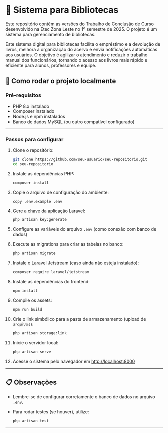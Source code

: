 # 📖 Sistema para Bibliotecas

Este repositório contém as versões do Trabalho de Conclusão de Curso desenvolvido na Etec Zona Leste no 1º semestre de 2025. O projeto é um sistema para gerenciamento de bibliotecas.

Este sistema digital para bibliotecas facilita o empréstimo e a devolução de livros, melhora a organização do acervo e envia notificações automáticas aos usuários. O objetivo é agilizar o atendimento e reduzir o trabalho manual dos funcionários, tornando o acesso aos livros mais rápido e eficiente para alunos, professores e equipe.

## 🚀 Como rodar o projeto localmente

### Pré-requisitos

* PHP 8.x instalado
* Composer instalado
* Node.js e npm instalados
* Banco de dados MySQL (ou outro compatível configurado)

---

### Passos para configurar

1. Clone o repositório:

   ```bash
   git clone https://github.com/seu-usuario/seu-repositorio.git
   cd seu-repositorio
   ```

2. Instale as dependências PHP:

   ```bash
   composer install
   ```

3. Copie o arquivo de configuração do ambiente:

   ```bash
   copy .env.example .env
   ```

4. Gere a chave da aplicação Laravel:

   ```bash
   php artisan key:generate
   ```

5. Configure as variáveis do arquivo `.env` (como conexão com banco de dados)

6. Execute as migrations para criar as tabelas no banco:

   ```bash
   php artisan migrate
   ```

7. Instale o Laravel Jetstream (caso ainda não esteja instalado):

   ```bash
   composer require laravel/jetstream
   ```

8. Instale as dependências do frontend:

   ```bash
   npm install
   ```

9. Compile os assets:

   ```bash
   npm run build
   ```

10. Crie o link simbólico para a pasta de armazenamento (upload de arquivos):

    ```bash
    php artisan storage:link
    ```

11. Inicie o servidor local:

    ```bash
    php artisan serve
    ```

12. Acesse o sistema pelo navegador em [http://localhost:8000](http://localhost:8000)

---

## 📋 Observações

* Lembre-se de configurar corretamente o banco de dados no arquivo `.env`.
* Para rodar testes (se houver), utilize:

  ```bash
  php artisan test
  ```

---
